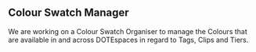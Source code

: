 ## Colour Swatch Manager

We are working on a Colour Swatch Organiser to manage the Colours that are available in and across DOTEspaces in regard to Tags, Clips and Tiers.
